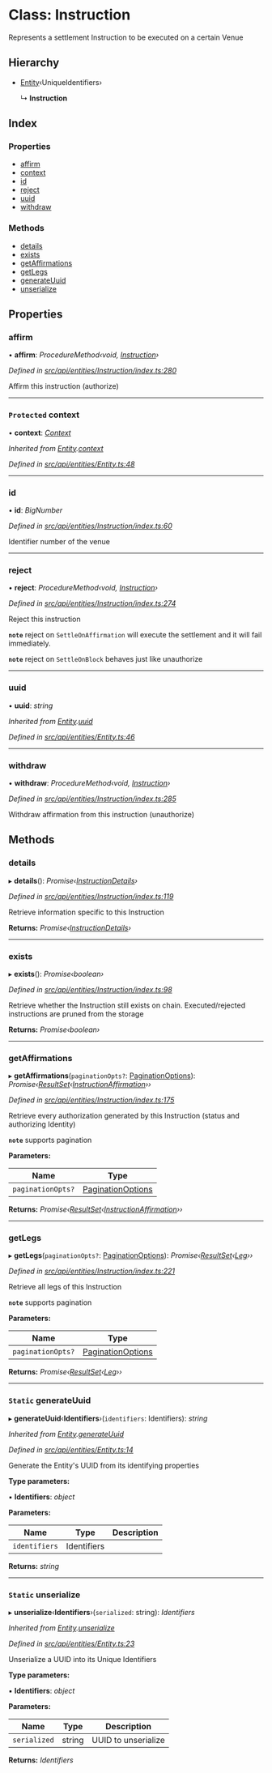 # Class: Instruction

Represents a settlement Instruction to be executed on a certain Venue

## Hierarchy

* [Entity](entity.md)‹UniqueIdentifiers›

  ↳ **Instruction**

## Index

### Properties

* [affirm](instruction.md#affirm)
* [context](instruction.md#protected-context)
* [id](instruction.md#id)
* [reject](instruction.md#reject)
* [uuid](instruction.md#uuid)
* [withdraw](instruction.md#withdraw)

### Methods

* [details](instruction.md#details)
* [exists](instruction.md#exists)
* [getAffirmations](instruction.md#getaffirmations)
* [getLegs](instruction.md#getlegs)
* [generateUuid](instruction.md#static-generateuuid)
* [unserialize](instruction.md#static-unserialize)

## Properties

###  affirm

• **affirm**: *ProcedureMethod‹void, [Instruction](instruction.md)›*

*Defined in [src/api/entities/Instruction/index.ts:280](https://github.com/PolymathNetwork/polymesh-sdk/blob/05b527a2/src/api/entities/Instruction/index.ts#L280)*

Affirm this instruction (authorize)

___

### `Protected` context

• **context**: *[Context](context.md)*

*Inherited from [Entity](entity.md).[context](entity.md#protected-context)*

*Defined in [src/api/entities/Entity.ts:48](https://github.com/PolymathNetwork/polymesh-sdk/blob/05b527a2/src/api/entities/Entity.ts#L48)*

___

###  id

• **id**: *BigNumber*

*Defined in [src/api/entities/Instruction/index.ts:60](https://github.com/PolymathNetwork/polymesh-sdk/blob/05b527a2/src/api/entities/Instruction/index.ts#L60)*

Identifier number of the venue

___

###  reject

• **reject**: *ProcedureMethod‹void, [Instruction](instruction.md)›*

*Defined in [src/api/entities/Instruction/index.ts:274](https://github.com/PolymathNetwork/polymesh-sdk/blob/05b527a2/src/api/entities/Instruction/index.ts#L274)*

Reject this instruction

**`note`** reject on `SettleOnAffirmation` will execute the settlement and it will fail immediately.

**`note`** reject on `SettleOnBlock` behaves just like unauthorize

___

###  uuid

• **uuid**: *string*

*Inherited from [Entity](entity.md).[uuid](entity.md#uuid)*

*Defined in [src/api/entities/Entity.ts:46](https://github.com/PolymathNetwork/polymesh-sdk/blob/05b527a2/src/api/entities/Entity.ts#L46)*

___

###  withdraw

• **withdraw**: *ProcedureMethod‹void, [Instruction](instruction.md)›*

*Defined in [src/api/entities/Instruction/index.ts:285](https://github.com/PolymathNetwork/polymesh-sdk/blob/05b527a2/src/api/entities/Instruction/index.ts#L285)*

Withdraw affirmation from this instruction (unauthorize)

## Methods

###  details

▸ **details**(): *Promise‹[InstructionDetails](../globals.md#instructiondetails)›*

*Defined in [src/api/entities/Instruction/index.ts:119](https://github.com/PolymathNetwork/polymesh-sdk/blob/05b527a2/src/api/entities/Instruction/index.ts#L119)*

Retrieve information specific to this Instruction

**Returns:** *Promise‹[InstructionDetails](../globals.md#instructiondetails)›*

___

###  exists

▸ **exists**(): *Promise‹boolean›*

*Defined in [src/api/entities/Instruction/index.ts:98](https://github.com/PolymathNetwork/polymesh-sdk/blob/05b527a2/src/api/entities/Instruction/index.ts#L98)*

Retrieve whether the Instruction still exists on chain. Executed/rejected instructions
  are pruned from the storage

**Returns:** *Promise‹boolean›*

___

###  getAffirmations

▸ **getAffirmations**(`paginationOpts?`: [PaginationOptions](../interfaces/paginationoptions.md)): *Promise‹[ResultSet](../interfaces/resultset.md)‹[InstructionAffirmation](../interfaces/instructionaffirmation.md)››*

*Defined in [src/api/entities/Instruction/index.ts:175](https://github.com/PolymathNetwork/polymesh-sdk/blob/05b527a2/src/api/entities/Instruction/index.ts#L175)*

Retrieve every authorization generated by this Instruction (status and authorizing Identity)

**`note`** supports pagination

**Parameters:**

Name | Type |
------ | ------ |
`paginationOpts?` | [PaginationOptions](../interfaces/paginationoptions.md) |

**Returns:** *Promise‹[ResultSet](../interfaces/resultset.md)‹[InstructionAffirmation](../interfaces/instructionaffirmation.md)››*

___

###  getLegs

▸ **getLegs**(`paginationOpts?`: [PaginationOptions](../interfaces/paginationoptions.md)): *Promise‹[ResultSet](../interfaces/resultset.md)‹[Leg](../interfaces/leg.md)››*

*Defined in [src/api/entities/Instruction/index.ts:221](https://github.com/PolymathNetwork/polymesh-sdk/blob/05b527a2/src/api/entities/Instruction/index.ts#L221)*

Retrieve all legs of this Instruction

**`note`** supports pagination

**Parameters:**

Name | Type |
------ | ------ |
`paginationOpts?` | [PaginationOptions](../interfaces/paginationoptions.md) |

**Returns:** *Promise‹[ResultSet](../interfaces/resultset.md)‹[Leg](../interfaces/leg.md)››*

___

### `Static` generateUuid

▸ **generateUuid**‹**Identifiers**›(`identifiers`: Identifiers): *string*

*Inherited from [Entity](entity.md).[generateUuid](entity.md#static-generateuuid)*

*Defined in [src/api/entities/Entity.ts:14](https://github.com/PolymathNetwork/polymesh-sdk/blob/05b527a2/src/api/entities/Entity.ts#L14)*

Generate the Entity's UUID from its identifying properties

**Type parameters:**

▪ **Identifiers**: *object*

**Parameters:**

Name | Type | Description |
------ | ------ | ------ |
`identifiers` | Identifiers |   |

**Returns:** *string*

___

### `Static` unserialize

▸ **unserialize**‹**Identifiers**›(`serialized`: string): *Identifiers*

*Inherited from [Entity](entity.md).[unserialize](entity.md#static-unserialize)*

*Defined in [src/api/entities/Entity.ts:23](https://github.com/PolymathNetwork/polymesh-sdk/blob/05b527a2/src/api/entities/Entity.ts#L23)*

Unserialize a UUID into its Unique Identifiers

**Type parameters:**

▪ **Identifiers**: *object*

**Parameters:**

Name | Type | Description |
------ | ------ | ------ |
`serialized` | string | UUID to unserialize  |

**Returns:** *Identifiers*
